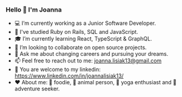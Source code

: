 ### Hello 👋 I'm Joanna 

- :computer: I’m currently working as a Junior Software Developer.
- 💪 I've studied Ruby on Rails, SQL and JavaScript.
- 🎓 I’m currently learning React, TypeScript & GraphQL.
- 🤝 I’m looking to collaborate on open source projects.
- 💬 Ask me about changing careers and pursuing your dreams.
- 📫 Feel free to reach out to me: joanna.lisiak13@gmail.com
- 🙌 You are welcome to my linkedin: https://www.linkedin.com/in/joannalisiak13/
- ♥️ About me: 🥑 foodie, 🐾 animal person, 🧘 yoga enthusiast and 🚐 adventure seeker.

<!--
**joannalisiak/joannalisiak** is a ✨ _special_ ✨ repository because its `README.md` (this file) appears on your GitHub profile.
- 👀 I’m currently looking for a job as a Full-Stack Web Develooper.
- 💪 I've studied Ruby on Rails, PostreSQL, JavaScript.
- 🤓 I’m currently learning more JavaScript & React.
- 👯 I’m looking to collaborate on open source projects.
- 💬 Ask me about changing careers and pursuing your dreams.
- 📫 Feel free to reach me: joanna.lisiak13@gmail.com
- ✨ You are welcome to my linkedin: https://www.linkedin.com/in/joannalisiak13/
- ⚡ About me: 🥑 foodie, 🐾 animal person, 🎹 piano enthusiast and 🚐 adventure seeker.
-->
